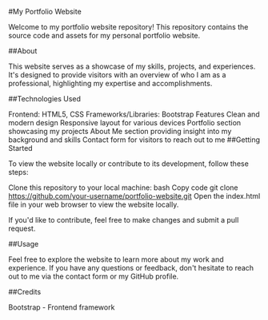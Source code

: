 #My Portfolio Website


Welcome to my portfolio website repository! This repository contains the source code and assets for my personal portfolio website.

##About


This website serves as a showcase of my skills, projects, and experiences. It's designed to provide visitors with an overview of who I am as a professional, highlighting my expertise and accomplishments.

##Technologies Used


Frontend: HTML5, CSS
Frameworks/Libraries: Bootstrap
Features
Clean and modern design
Responsive layout for various devices
Portfolio section showcasing my projects
About Me section providing insight into my background and skills
Contact form for visitors to reach out to me
##Getting Started


To view the website locally or contribute to its development, follow these steps:

Clone this repository to your local machine:
bash
Copy code
git clone https://github.com/your-username/portfolio-website.git
Open the index.html file in your web browser to view the website locally.

If you'd like to contribute, feel free to make changes and submit a pull request.

##Usage


Feel free to explore the website to learn more about my work and experience. If you have any questions or feedback, don't hesitate to reach out to me via the contact form or my GitHub profile.

##Credits


Bootstrap - Frontend framework
